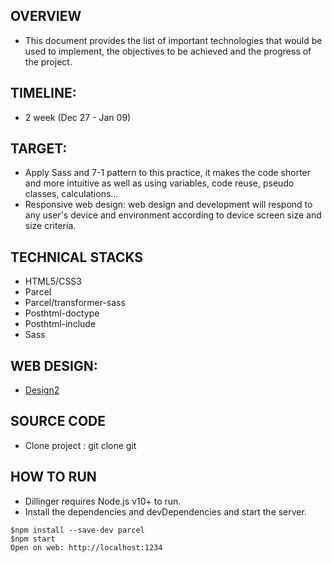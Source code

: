 ## OVERVIEW
  * This document provides the list of important technologies that would be used to implement, the objectives to be achieved and the progress of the project.
## TIMELINE:
  * 2 week (Dec 27 - Jan 09)
## TARGET:
  * Apply Sass and 7-1 pattern to this practice, it makes the code shorter and more intuitive as well as using variables, code reuse, pseudo classes, calculations...
  * Responsive web design: web design and development will respond to any user's device and environment according to device screen size and size criteria.
## TECHNICAL STACKS
  * HTML5/CSS3
  * Parcel
  * Parcel/transformer-sass
  * Posthtml-doctype
  * Posthtml-include
  * Sass
## WEB DESIGN:
  * [Design2](https://www.figma.com/file/JhGap6vIL5l8t4hz5OF6sz/Hofmann-UI-Kit---Page-Templates-(Copy)-(Copy)?t=MDRqpUL7jeS2GFzy-0)
## SOURCE CODE
  * Clone project : git clone git
## HOW TO RUN
  * Dillinger requires Node.js v10+ to run.
  * Install the dependencies and devDependencies and start the server.
```
$npm install --save-dev parcel
$npm start
Open on web: http://localhost:1234
```
